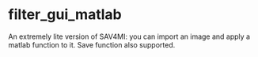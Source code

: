 filter_gui_matlab
=================

An extremely lite version of SAV4MI: you can import an image and apply a matlab function to it. Save function also supported.
